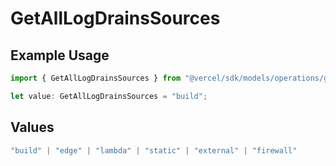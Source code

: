 # GetAllLogDrainsSources

## Example Usage

```typescript
import { GetAllLogDrainsSources } from "@vercel/sdk/models/operations/getalllogdrains.js";

let value: GetAllLogDrainsSources = "build";
```

## Values

```typescript
"build" | "edge" | "lambda" | "static" | "external" | "firewall"
```